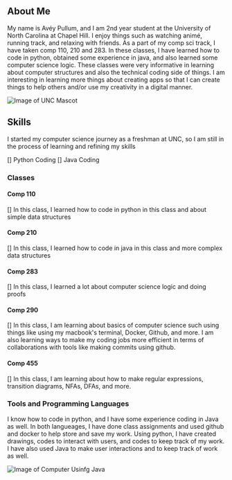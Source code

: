 ## About Me
My name is Avéy Pullum, and I am 2nd year student at the University of North Carolina at Chapel Hill. I enjoy things such as watching animé, running track, and relaxing with friends. As a part of my comp sci track, I have taken comp 110, 210 and 283. In these classes, I have learned how to code in python, obtained some experience in java, and also learned some computer science logic. These classes were very informative in learning about computer structures and also the technical coding side of things. I am interesting in learning more things about creating apps so that I can create things to help others and/or use my creativity in a digital manner.

![Image of UNC Mascot](https://blogs.lib.unc.edu/hill/wp-content/uploads/sites/2/2016/03/Current-Rameses-.jpg)

## Skills
I started my computer science journey as a freshman at UNC, so I am still in the process of learning and refining my skills

 [] Python Coding
 [] Java Coding

### Classes
  #### Comp 110
   [] In this class, I learned how to code in python in this class and about simple data structures

  #### Comp 210
   [] In this class, I learned how to code in java in this class and more complex data structures
     
  #### Comp 283
  [] In this class, I learned a lot about computer science logic and doing proofs
     
  #### Comp 290
[] In this class, I am learning about basics of computer science such using things like using my macbook's 
     terminal, Docker, Github, and more. I am also learning ways to make my coding jobs more efficient in terms 
     of collaborations with tools like making commits using github.

  #### Comp 455
  [] In this class, I am learning about how to make regular expressions, transition diagrams, NFAs, DFAs, and more.

### Tools and Programming Languages
I know how to code in python, and I have some experience coding in Java as well. In both langueages, I have done class assignments and used github and docker to help store and save my work. Using python, I have created drawings, codes to interact with users, and codes to keep track of my work. I have also used Java to make user interactions and to keep track of work as well.

![Image of Computer Usinfg Java](https://encrypted-tbn0.gstatic.com/images?q=tbn:ANd9GcTwrd_tiHycE4OsXtWiC9XQLGnjIzuYbDfH2A&s)
